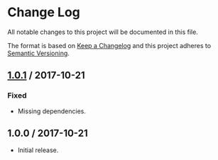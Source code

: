 # Change Log

All notable changes to this project will be documented in this file.

The format is based on [Keep a Changelog](http://keepachangelog.com/)
and this project adheres to [Semantic Versioning](http://semver.org/).

## [1.0.1] / 2017-10-21

### Fixed

- Missing dependencies.

## 1.0.0 / 2017-10-21

- Initial release.

[Unreleased]: https://github.com/ourtownrentals/geocore-addon-exractor/compare/v1.0.0...HEAD
[1.0.1]: https://github.com/ourtownrentals/geocore-addon-exractor/compare/v1.0.0...v1.0.1
